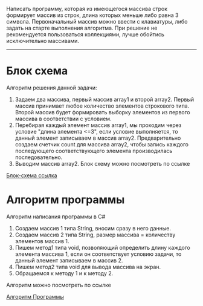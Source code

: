 Написать программу, которая из имеющегося массива строк формирует массив из строк, длина которых меньше либо равна 3 символа. Первоначальный массив можно ввести с клавиатуры, либо задать на старте выполнения алгоритма. При решение не рекомендуется пользоваться коллекциями, лучше обойтись исключительно массивами.
_ _ _
# Блок схема
Алгоритм решения данной задачи:

1. Задаем два массива, первый массив array1 и второй array2. Первый массив принимает любое количество элементов строкового типа. Второй массив будет формировать выборку элементов из первого массива в соответствии с условием.
2. Перебирая каждый элемент массив array1, мы проходим через условие "длина элемента <=3", если условие выполняется, то данный элемент записываем в массив array2. Предварительно создаем счетчик count для массива array2, чтобы запись каждого последующего соответствующего элемента производилась последовательно.
3.  Выводим массив array2.
Блок схему можно посмотреть по ссылке

[Блок-схема ссылка](https://github.com/FiryuzaLapteva/Final_Task/blob/main/BlockDiagram.drawio.png)

# Алгоритм программы

Алгоритм написания программы в С#
1. Создаем массив 1 типа String, вносим сразу в него данные.
2. Создаем массив 2 типа String, размер массива = количеству элементов массив 1.
3. Пишем метод1 типа void, позволяющий определить длину каждого элемента массива 1, если он соответствует условию задачи, то данный элемент записываем в массив 2. 
4. Пишем метод2 типа void для вывода массива на экран.
5. Обращаемся к методу 1 и к методу 2.

Алгоритм можно посмотреть по ссылке 

[Алгоритм Программы](https://github.com/FiryuzaLapteva/Final_Task/blob/main/Zadacha/Program.cs)
